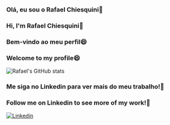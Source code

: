 
### Olá, eu sou o Rafael Chiesquini👋
### Hi, I'm Rafael Chiesquini👋
### Bem-vindo ao meu perfil😄
### Welcome to my profile😄

![Rafael's GitHub stats](https://github-readme-stats.vercel.app/api?username=rasochii&show_icons=true&theme=transparent)

### Me siga no Linkedin para ver mais do meu trabalho!👋
### Follow me on Linkedin to see more of my work!👋

[![Linkedin](https://img.shields.io/badge/LinkedIn-0077B5?style=for-the-badge&logo=linkedin&logoColor=white
)](https://linkedin.com/in/rafael-chiesquini)
